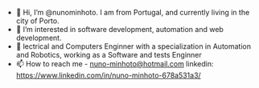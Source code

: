 - 👋 Hi, I’m @nunominhoto. I am from Portugal, and currently living in the city of Porto. 
- 👀 I’m interested in software development, automation and web development. 
- 🌱 lectrical and Computers Enginner with a specialization in Automation and Robotics, working as a Software and tests Enginner
- 📫 How to reach me - nuno-minhoto@hotmail.com linkedin: https://www.linkedin.com/in/nuno-minhoto-678a531a3/

<!---
nunominhoto/nunominhoto is a ✨ special ✨ repository because its `README.md` (this file) appears on your GitHub profile.
You can click the Preview link to take a look at your changes.
--->
